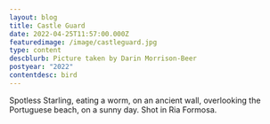 ```yaml
---
layout: blog
title: Castle Guard
date: 2022-04-25T11:57:00.000Z
featuredimage: /image/castleguard.jpg
type: content
descblurb: Picture taken by Darin Morrison-Beer
postyear: "2022"
contentdesc: bird
---
```

Spotless Starling, eating a worm, on an ancient wall, overlooking the Portuguese beach, on a sunny day. Shot in Ria Formosa.
